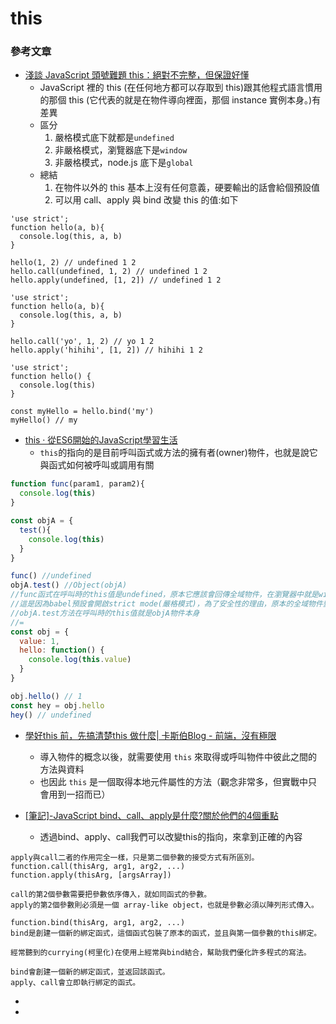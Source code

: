 # this

### 參考文章&#x20;

* [淺談 JavaScript 頭號難題 this：絕對不完整，但保證好懂](https://blog.techbridge.cc/2019/02/23/javascript-this/)
  * JavaScript 裡的 this (在任何地方都可以存取到 this)跟其他程式語言慣用的那個 this (它代表的就是在物件導向裡面，那個 instance 實例本身。)有差異
  * 區分
    1. 嚴格模式底下就都是`undefined`
    2. 非嚴格模式，瀏覽器底下是`window`
    3. 非嚴格模式，node.js 底下是`global`
  * 總結
    1. 在物件以外的 this 基本上沒有任何意義，硬要輸出的話會給個預設值
    2. 可以用 call、apply 與 bind 改變 this 的值:如下

```
'use strict';
function hello(a, b){
  console.log(this, a, b)
}

hello(1, 2) // undefined 1 2
hello.call(undefined, 1, 2) // undefined 1 2
hello.apply(undefined, [1, 2]) // undefined 1 2

'use strict';
function hello(a, b){
  console.log(this, a, b)
}

hello.call('yo', 1, 2) // yo 1 2
hello.apply('hihihi', [1, 2]) // hihihi 1 2

'use strict';
function hello() {
  console.log(this)
}

const myHello = hello.bind('my')
myHello() // my
```

* [this · 從ES6開始的JavaScript學習生活](https://eyesofkids.gitbooks.io/javascript-start-from-es6/content/part4/this.html)
  * `this`的指向的是目前呼叫函式或方法的擁有者(owner)物件，也就是說它與函式如何被呼叫或調用有關

```javascript
function func(param1, param2){
  console.log(this)
}

const objA = {
  test(){
    console.log(this)
  }
}

func() //undefined
objA.test() //Object(objA)
//func函式在呼叫時的this值是undefined，原本它應該會回傳全域物件，在瀏覽器中就是window物件，
//這是因為babel預設會開啟strict mode(嚴格模式)，為了安全性的理由，原本的全域物件變成了undefined
//objA.test方法在呼叫時的this值就是objA物件本身
//=
const obj = {
  value: 1,
  hello: function() {
    console.log(this.value)
  }
}

obj.hello() // 1
const hey = obj.hello
hey() // undefined
```



* [學好this 前，先搞清楚this 做什麼| 卡斯伯Blog - 前端，沒有極限](https://www.casper.tw/development/2020/09/27/why-this/)
  * 導入物件的概念以後，就需要使用 `this` 來取得或呼叫物件中彼此之間的方法與資料
  * 也因此 `this` 是一個取得本地元件屬性的方法（觀念非常多，但實戰中只會用到一招而已）



* [\[筆記\]-JavaScript bind、call、apply是什麼?關於他們的4個重點](https://jianline.com/javascript-bind-call-apply/)
  * 透過bind、apply、call我們可以改變this的指向，來拿到正確的內容

```
apply與call二者的作用完全一樣，只是第二個參數的接受方式有所區別。
function.call(thisArg, arg1, arg2, ...)
function.apply(thisArg, [argsArray])

call的第2個參數需要把參數依序傳入，就如同函式的參數。
apply的第2個參數則必須是一個 array-like object，也就是參數必須以陣列形式傳入。

function.bind(thisArg, arg1, arg2, ...)
bind是創建一個新的綁定函式，這個函式包裝了原本的函式，並且與第一個參數的this綁定。

經常聽到的currying(柯里化)在使用上經常與bind結合，幫助我們優化許多程式的寫法。

bind會創建一個新的綁定函式，並返回該函式。
apply、call會立即執行綁定的函式。
```

*
*
